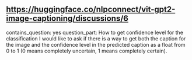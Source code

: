 ## https://huggingface.co/nlpconnect/vit-gpt2-image-captioning/discussions/6

contains_question: yes
question_part: How to get confidence level for the classification
I would like to ask if there is a way to get both the caption for the image and the confidence level in the predicted caption as a float from 0 to 1 (0 means completely uncertain, 1 means completely certain).